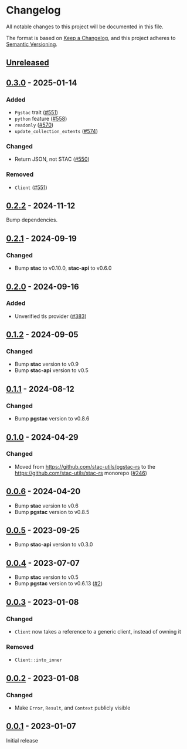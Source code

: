 # Changelog

All notable changes to this project will be documented in this file.

The format is based on [Keep a Changelog](https://keepachangelog.com/en/1.0.0/), and this project adheres to [Semantic Versioning](https://semver.org/spec/v2.0.0.html).

## [Unreleased]

## [0.3.0] - 2025-01-14

### Added

- `Pgstac` trait ([#551](https://github.com/stac-utils/stac-rs/pull/551))
- `python` feature ([#558](https://github.com/stac-utils/stac-rs/pull/558))
- `readonly` ([#570](https://github.com/stac-utils/stac-rs/pull/570))
- `update_collection_extents` ([#574](https://github.com/stac-utils/stac-rs/pull/574))

### Changed

- Return JSON, not STAC ([#550](https://github.com/stac-utils/stac-rs/pull/550))

### Removed

- `Client` ([#551](https://github.com/stac-utils/stac-rs/pull/551))

## [0.2.2] - 2024-11-12

Bump dependencies.

## [0.2.1] - 2024-09-19

### Changed

- Bump **stac** to v0.10.0, **stac-api** to v0.6.0

## [0.2.0] - 2024-09-16

### Added

- Unverified tls provider ([#383](https://github.com/stac-utils/stac-rs/pull/383))

## [0.1.2] - 2024-09-05

### Changed

- Bump **stac** version to v0.9
- Bump **stac-api** version to v0.5

## [0.1.1] - 2024-08-12

### Changed

- Bump **pgstac** version to v0.8.6

## [0.1.0] - 2024-04-29

### Changed

- Moved from <https://github.com/stac-utils/pgstac-rs> to the <https://github.com/stac-utils/stac-rs> monorepo ([#246](https://github.com/stac-utils/stac-rs/pull/246))

## [0.0.6] - 2024-04-20

- Bump **stac** version to v0.6
- Bump **pgstac** version to v0.8.5

## [0.0.5] - 2023-09-25

- Bump **stac-api** version to v0.3.0

## [0.0.4] - 2023-07-07

- Bump **stac** version to v0.5
- Bump **pgstac** version to v0.6.13 ([#2](https://github.com/stac-utils/pgstac-rs/pull/2))

## [0.0.3] - 2023-01-08

### Changed

- `Client` now takes a reference to a generic client, instead of owning it

### Removed

- `Client::into_inner`

## [0.0.2] - 2023-01-08

### Changed

- Make `Error`, `Result`, and `Context` publicly visible

## [0.0.1] - 2023-01-07

Initial release

[unreleased]: https://github.com/stac-utils/stac-rs/compare/pgstac-v0.3.0...HEAD
[0.3.0]: https://github.com/stac-utils/stac-rs/compare/pgstac-v0.2.2..pgstac-v0.3.0
[0.2.2]: https://github.com/stac-utils/stac-rs/compare/pgstac-v0.2.1..pgstac-v0.2.2
[0.2.1]: https://github.com/stac-utils/stac-rs/compare/pgstac-v0.2.0..pgstac-v0.2.1
[0.2.0]: https://github.com/stac-utils/stac-rs/compare/pgstac-v0.1.2..pgstac-v0.2.0
[0.1.2]: https://github.com/stac-utils/stac-rs/compare/pgstac-v0.1.1..pgstac-v0.1.2
[0.1.1]: https://github.com/stac-utils/stac-rs/compare/pgstac-v0.1.0..pgstac-v0.1.1
[0.1.0]: https://github.com/stac-utils/stac-rs/releases/tag/pgstac-v0.1.0
[0.0.6]: https://github.com/stac-utils/pgstac-rs/compare/v0.0.5...v0.0.6
[0.0.5]: https://github.com/stac-utils/pgstac-rs/compare/v0.0.4...v0.0.5
[0.0.4]: https://github.com/stac-utils/pgstac-rs/compare/v0.0.3...v0.0.4
[0.0.3]: https://github.com/stac-utils/pgstac-rs/compare/v0.0.2...v0.0.3
[0.0.2]: https://github.com/stac-utils/pgstac-rs/compare/v0.0.1...v0.0.2
[0.0.1]: https://github.com/stac-utils/pgstac-rs/tree/v0.0.1

<!-- markdownlint-disable-file MD024 -->
